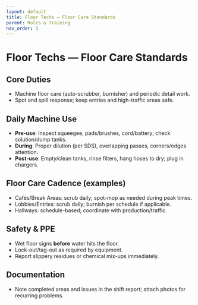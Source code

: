 ```yaml
---
layout: default
title: Floor Techs — Floor Care Standards
parent: Roles & Training
nav_order: 3
---
```


# Floor Techs — Floor Care Standards

## Core Duties
- Machine floor care (auto-scrubber, burnisher) and periodic detail work.
- Spot and spill response; keep entries and high-traffic areas safe.

## Daily Machine Use
- **Pre-use**: Inspect squeegee, pads/brushes, cord/battery; check solution/dump tanks.
- **During**: Proper dilution (per SDS), overlapping passes, corners/edges attention.
- **Post-use**: Empty/clean tanks, rinse filters, hang hoses to dry; plug in chargers.

## Floor Care Cadence (examples)
- Cafés/Break Areas: scrub daily; spot-mop as needed during peak times.
- Lobbies/Entries: scrub daily; burnish per schedule if applicable.
- Hallways: schedule-based; coordinate with production/traffic.

## Safety & PPE
- Wet floor signs **before** water hits the floor.
- Lock-out/tag-out as required by equipment.
- Report slippery residues or chemical mix-ups immediately.

## Documentation
- Note completed areas and issues in the shift report; attach photos for recurring problems.